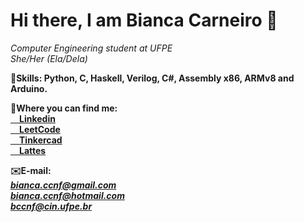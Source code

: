 <head>
<h1> Hi there, I am Bianca Carneiro 👋</h1>
<head>
  
<body>
  <p>
    <i>Computer Engineering student at UFPE<br>
      She/Her (Ela/Dela)</i>
   </p>
<p><b>🧠Skills:<b> Python, C, Haskell, Verilog, C#, Assembly x86, ARMv8 and Arduino.</p>
<p><b>💬Where you can find me:<b><br>
    <a href="https://www.linkedin.com/in/bianca-carneiro-da-cunha-77222b191/"> &emsp;Linkedin</a><br>
    <a href="https://leetcode.com/bccnf/"> &emsp;LeetCode</a><br>
    <a href="https://www.tinkercad.com/users/ktm1UhjdPZW-bianca-carneiro-da-cunha"> &emsp;Tinkercad</a><br>
    <a href="http://lattes.cnpq.br/7849446439578091"> &emsp;Lattes</a><br>
</p>
<p>✉️E-mail:<br><i>
      <a href="mailto:bianca.ccnf@gmail.com">bianca.ccnf@gmail.com</a><br>
      <a href="mailto:bianca.ccnf@hotmail.com">bianca.ccnf@hotmail.com</a><br>
      <a href="mailto:bccnf@cin.ufpe.br">bccnf@cin.ufpe.br</a>
</p>
<body>
